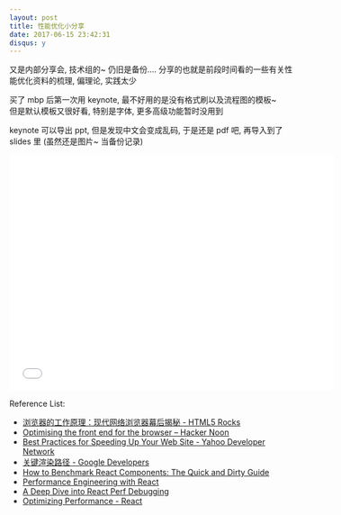 ```yaml
---
layout: post
title: 性能优化小分享
date: 2017-06-15 23:42:31
disqus: y
---
```


又是内部分享会, 技术组的~ 仍旧是备份....
分享的也就是前段时间看的一些有关性能优化资料的梳理, 偏理论, 实践太少

买了 mbp 后第一次用 keynote, 最不好用的是没有格式刷以及流程图的模板~  
但是默认模板又很好看, 特别是字体, 更多高级功能暂时没用到

keynote 可以导出 ppt, 但是发现中文会变成乱码, 于是还是 pdf 吧, 再导入到了 slides 里
(虽然还是图片~ 当备份记录)

<iframe src="//slides.com/bambooom/optimisation-intro/embed?style=light" width="576" height="420" scrolling="no" frameborder="0" webkitallowfullscreen mozallowfullscreen allowfullscreen></iframe>

Reference List:
* [浏览器的工作原理：现代网络浏览器幕后揭秘 - HTML5 Rocks](https://www.html5rocks.com/zh/tutorials/internals/howbrowserswork/)
* [Optimising the front end for the browser – Hacker Noon](https://hackernoon.com/optimising-the-front-end-for-the-browser-f2f51a29c572)
* [Best Practices for Speeding Up Your Web Site - Yahoo Developer Network](https://developer.yahoo.com/performance/rules.html)
* [关键渲染路径 - Google Developers](https://developers.google.com/web/fundamentals/performance/critical-rendering-path/)
* [How to Benchmark React Components: The Quick and Dirty Guide](https://engineering.musefind.com/how-to-benchmark-react-components-the-quick-and-dirty-guide-f595baf1014c)
* [Performance Engineering with React](http://benchling.engineering/performance-engineering-with-react/)
* [A Deep Dive into React Perf Debugging](http://benchling.engineering/deep-dive-react-perf-debugging/)
* [Optimizing Performance - React](https://facebook.github.io/react/docs/optimizing-performance.html)